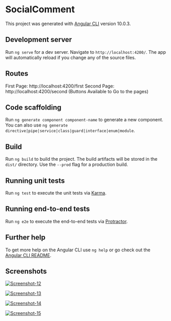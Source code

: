 # SocialComment

This project was generated with [Angular CLI](https://github.com/angular/angular-cli) version 10.0.3.

## Development server

Run `ng serve` for a dev server. Navigate to `http://localhost:4200/`. The app will automatically reload if you change any of the source files.

## Routes
First Page: http://localhost:4200/first
Second Page: http://localhost:4200/second
(Buttons Available to Go to the pages)

## Code scaffolding

Run `ng generate component component-name` to generate a new component. You can also use `ng generate directive|pipe|service|class|guard|interface|enum|module`.

## Build

Run `ng build` to build the project. The build artifacts will be stored in the `dist/` directory. Use the `--prod` flag for a production build.

## Running unit tests

Run `ng test` to execute the unit tests via [Karma](https://karma-runner.github.io).

## Running end-to-end tests

Run `ng e2e` to execute the end-to-end tests via [Protractor](http://www.protractortest.org/).

## Further help

To get more help on the Angular CLI use `ng help` or go check out the [Angular CLI README](https://github.com/angular/angular-cli/blob/master/README.md).

## Screenshots
<a href="https://ibb.co/fGgr7c3"><img src="https://i.ibb.co/wrkp1vn/Screenshot-12.png" alt="Screenshot-12" border="0"></a>

<a href="https://ibb.co/ZVbx3YJ"><img src="https://i.ibb.co/PNVgR9Y/Screenshot-13.png" alt="Screenshot-13" border="0"></a>

<a href="https://ibb.co/syQ6k30"><img src="https://i.ibb.co/kQ09kcR/Screenshot-14.png" alt="Screenshot-14" border="0"></a>

<a href="https://ibb.co/K6Srxcg"><img src="https://i.ibb.co/y07QFmC/Screenshot-15.png" alt="Screenshot-15" border="0"></a>



